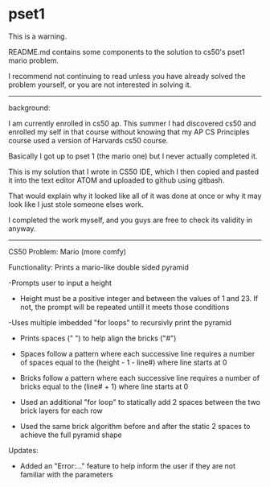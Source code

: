 # pset1

This is a warning.

README.md contains some components to the solution to cs50's pset1 mario problem.

I recommend not continuing to read unless you have already solved the problem yourself,
or you are not interested in solving it.

------------------------------------------------------------------------------------------------------------






background:

I am currently enrolled in cs50 ap. This summer I had discovered cs50 and enrolled my self in that course without knowing that 
my AP CS Principles course used a version of Harvards cs50 course.

Basically I got up to pset 1 (the mario one) but I never actually completed it.

This is my solution that I wrote in CS50 IDE, which I then copied and pasted it into the text editor ATOM and uploaded to 
github using gitbash.

That would explain why it looked like all of it was done at once or why it may look like I just stole someone elses work.

I completed the work myself, and you guys are free to check its validity in anyway.







-------------------------------------------------------------------------------------------------------------






CS50 Problem: Mario (more comfy) 

Functionality: Prints a mario-like double sided pyramid

-Prompts user to input a height
  + Height must be a positive integer and between the values of 1 and 23.
  If not, the prompt will be repeated untill it meets those conditions
  
  
  
-Uses multiple imbedded "for loops" to recursivly print the pyramid
  + Prints spaces (" ") to help align the bricks ("#")
  
  + Spaces follow a pattern where each successive line requires a number of
  spaces equal to the (height - 1 - line#) where line starts at 0
  
  + Bricks follow a pattern where each successive line requires a number of
  bricks equal to the (line# + 1) where line starts at 0
  
  + Used an additional "for loop" to statically add 2 spaces between the two
  brick layers for each row
  
  + Used the same brick algorithm before and after the static 2 spaces to
  achieve the full pyramid shape
  
  Updates:
  + Added an "Error:..." feature to help inform the user if they are not familiar
  with the parameters

